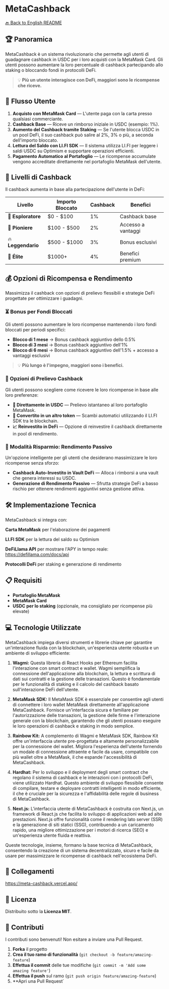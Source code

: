 # MetaCashback

[🔙 Back to English README](../README.md)

## 🏆 Panoramica
MetaCashback è un sistema rivoluzionario che permette agli utenti di guadagnare cashback in USDC per i loro acquisti con la MetaMask Card. Gli utenti possono aumentare la loro percentuale di cashback partecipando allo staking o bloccando fondi in protocolli DeFi.

> 💡 **Più un utente interagisce con DeFi, maggiori sono le ricompense che riceve.**

## 🚀 Flusso Utente

1. **Acquisto con MetaMask Card** — L'utente paga con la carta presso qualsiasi commerciante.
2. **Cashback Base** — Riceve un rimborso iniziale in USDC (esempio: 1%).
3. **Aumento del Cashback tramite Staking** — Se l'utente blocca USDC in un pool DeFi, il suo cashback può salire al 2%, 3% o più, a seconda dell'importo bloccato.
4. **Lettura del Saldo con LI.FI SDK** — Il sistema utilizza LI.FI per leggere i saldi USDC su Optimism e supportare operazioni efficienti.
5. **Pagamento Automatico al Portafoglio** — Le ricompense accumulate vengono accreditate direttamente nel portafoglio MetaMask dell'utente.

## 🎯 Livelli di Cashback

Il cashback aumenta in base alla partecipazione dell'utente in DeFi:

| Livello | Importo Bloccato | Cashback | Benefici |
|---------|-----------------|----------|----------|
| 🔰 **Esploratore** | $0 - $100 | 1% | Cashback base |
| 🚀 **Pioniere** | $100 - $500 | 2% | Accesso a vantaggi |
| 🔥 **Leggendario** | $500 - $1000 | 3% | Bonus esclusivi |
| 👑 **Élite** | $1000+ | 4% | Benefici premium |

## 💰 Opzioni di Ricompensa e Rendimento

Massimizza il cashback con opzioni di prelievo flessibili e strategie DeFi progettate per ottimizzare i guadagni.

### ⏳ Bonus per Fondi Bloccati

Gli utenti possono aumentare le loro ricompense mantenendo i loro fondi bloccati per periodi specifici:

- **Blocco di 1 mese** → Bonus cashback aggiuntivo dello 0.5%
- **Blocco di 3 mesi** → Bonus cashback aggiuntivo dell'1%
- **Blocco di 6 mesi** → Bonus cashback aggiuntivo dell'1.5% + accesso a vantaggi esclusivi

> 💡 **Più lungo è l'impegno, maggiori sono i benefici.**

### 🔄 Opzioni di Prelievo Cashback

Gli utenti possono scegliere come ricevere le loro ricompense in base alle loro preferenze:

- **💸 Direttamente in USDC** — Prelievo istantaneo al loro portafoglio MetaMask.
- **🔄 Convertito in un altro token** — Scambi automatici utilizzando il LI.FI SDK tra le blockchain.
- **📈 Reinvestito in DeFi** — Opzione di reinvestire il cashback direttamente in pool di rendimento.

### 🏦 Modalità Risparmio: Rendimento Passivo

Un'opzione intelligente per gli utenti che desiderano massimizzare le loro ricompense senza sforzo:

- **Cashback Auto-Investito in Vault DeFi** — Alloca i rimborsi a una vault che genera interessi su USDC.
- **Generazione di Rendimento Passivo** — Sfrutta strategie DeFi a basso rischio per ottenere rendimenti aggiuntivi senza gestione attiva.

## 🛠️ Implementazione Tecnica

MetaCashback si integra con:

**Carta MetaMask** per l'elaborazione dei pagamenti  

**LI.FI SDK** per la lettura del saldo su Optimism  

**DeFiLlama API** per mostrare l'APY in tempo reale: https://defillama.com/docs/api  

**Protocolli DeFi** per staking e generazione di rendimento


## 📋 Requisiti

- **Portafoglio MetaMask**
- **MetaMask Card**
- **USDC per lo staking** (opzionale, ma consigliato per ricompense più elevate)

## 💻 Tecnologie Utilizzate 
MetaCashback impiega diversi strumenti e librerie chiave per garantire un'interazione fluida con la blockchain, un'esperienza utente robusta e un ambiente di sviluppo efficiente:

1. **Wagmi:** Questa libreria di React Hooks per Ethereum facilita l'interazione con smart contract e wallet. Wagmi semplifica la connessione dell'applicazione alla blockchain, la lettura e scrittura di dati sui contratti e la gestione delle transazioni. Questo è fondamentale per le funzionalità di staking e il calcolo del cashback basato sull'interazione DeFi dell'utente.

2. **MetaMask SDK:** Il MetaMask SDK è essenziale per consentire agli utenti di connettere i loro wallet MetaMask direttamente all'applicazione MetaCashback. Fornisce un'interfaccia sicura e familiare per l'autorizzazione delle transazioni, la gestione delle firme e l'interazione generale con la blockchain, garantendo che gli utenti possano eseguire le loro operazioni di cashback e staking in modo semplice.

3. **Rainbow Kit:** A complemento di Wagmi e MetaMask SDK, Rainbow Kit offre un'interfaccia utente pre-progettata e altamente personalizzabile per la connessione del wallet. Migliora l'esperienza dell'utente fornendo un modale di connessione attraente e facile da usare, compatibile con più wallet oltre a MetaMask, il che espande l'accessibilità di MetaCashback.

4. **Hardhat:** Per lo sviluppo e il deployment degli smart contract che regolano il sistema di cashback e le interazioni con i protocolli DeFi, viene utilizzato Hardhat. Questo ambiente di sviluppo flessibile consente di compilare, testare e deployare contratti intelligenti in modo efficiente, il che è cruciale per la sicurezza e l'affidabilità delle regole di business di MetaCashback.

5. **Next.js:** L'interfaccia utente di MetaCashback è costruita con Next.js, un framework di React.js che facilita lo sviluppo di applicazioni web ad alte prestazioni. Next.js offre funzionalità come il rendering lato server (SSR) e la generazione di siti statici (SSG), contribuendo a un caricamento rapido, una migliore ottimizzazione per i motori di ricerca (SEO) e un'esperienza utente fluida e reattiva.

Queste tecnologie, insieme, formano la base tecnica di MetaCashback, consentendo la creazione di un sistema decentralizzato, sicuro e facile da usare per massimizzare le ricompense di cashback nell'ecosistema DeFi.

## 🔗 Collegamenti

https://meta-cashback.vercel.app/

## 📄 Licenza

Distribuito sotto la **Licenza MIT**.

## 👥 Contributi

I contributi sono benvenuti! Non esitare a inviare una Pull Request.

1. **Forka** il progetto
2. **Crea il tuo ramo di funzionalità** (`git checkout -b feature/amazing-feature`)
3. **Effettua il commit** delle tue modifiche (`git commit -m 'Add some amazing feature'`)
4. **Effettua il push** sul ramo (`git push origin feature/amazing-feature`)
5. **Apri una Pull Request`
